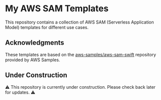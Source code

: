 # My AWS SAM Templates

This repository contains a collection of AWS SAM (Serverless Application Model) templates for different use cases.

## Acknowledgments

These templates are based on the [aws-samples/aws-sam-swift](https://github.com/aws-samples/aws-sam-swift) repository provided by AWS Samples.

## Under Construction

⚠️ This repository is currently under construction. Please check back later for updates. ⚠️
